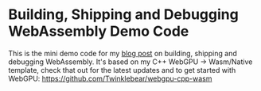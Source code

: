 # Building, Shipping and Debugging WebAssembly Demo Code

This is the mini demo code for my [blog post](https://www.willusher.io/blog/build-ship-debug-wasm/) on building, shipping
and debugging WebAssembly. It's based on my C++ WebGPU -> Wasm/Native
template, check that out for the latest updates and to get
started with WebGPU: https://github.com/Twinklebear/webgpu-cpp-wasm
